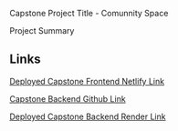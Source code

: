 Capstone Project Title - Comunnity Space

Project Summary

## Links

[Deployed Capstone Frontend Netlify Link](LINKGOESHERE)

[Capstone Backend Github Link](LINKGOESHERE)

[Deployed Capstone Backend Render Link](LINKGOESHERE)
